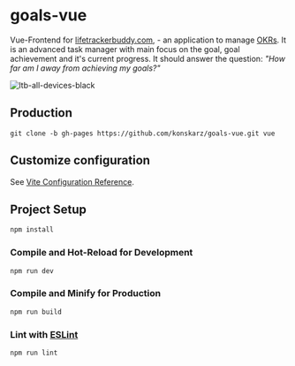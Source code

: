 # goals-vue

Vue-Frontend for [lifetrackerbuddy.com](https://lifetrackerbuddy.com/), - an application to manage [OKRs](https://wikipedia.org/wiki/Objectives_and_Key_Results). It is an advanced task manager with main focus on the goal, goal achievement and it's current progress. It should answer the question: _"How far am I away from achieving my goals?"_

![ltb-all-devices-black](https://github.com/konskarz/goals-vue/assets/107946247/30628a35-eb1c-49e9-98f0-5f1ea9a23a05)

## Production

```
git clone -b gh-pages https://github.com/konskarz/goals-vue.git vue
```

## Customize configuration

See [Vite Configuration Reference](https://vitejs.dev/config/).

## Project Setup

```sh
npm install
```

### Compile and Hot-Reload for Development

```sh
npm run dev
```

### Compile and Minify for Production

```sh
npm run build
```

### Lint with [ESLint](https://eslint.org/)

```sh
npm run lint
```
